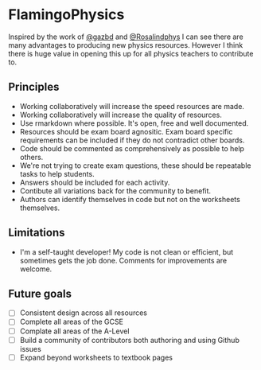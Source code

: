# FlamingoPhysics

Inspired by the work of [@gazbd](https://twitter.com/gazbd) and [@Rosalindphys](https://twitter.com/Rosalindphys) I can see there are many advantages to producing new physics resources. However I think there is huge value in opening this up for all physics teachers to contribute to.

## Principles

* Working collaboratively will increase the speed resources are made.
* Working collaboratively will increase the quality of resources.
* Use rmarkdown where possible. It's open, free and well documented.
* Resources should be exam board agnositic. Exam board specific requirements can be included if they do not contradict other boards.
* Code should be commented as comprehensively as possible to help others.
* We're not trying to create exam questions, these should be repeatable tasks to help students.
* Answers should be included for each activity.
* Contibute all variations back for the community to benefit.
* Authors can identify themselves in code but not on the worksheets themselves.

## Limitations

* I'm a self-taught developer! My code is not clean or efficient, but sometimes gets the job done. Comments for improvements are welcome.

## Future goals

- [ ] Consistent design across all resources
- [ ] Complete all areas of the GCSE
- [ ] Complate all areas of the A-Level
- [ ] Build a community of contributors both authoring and using Github issues
- [ ] Expand beyond worksheets to textbook pages
